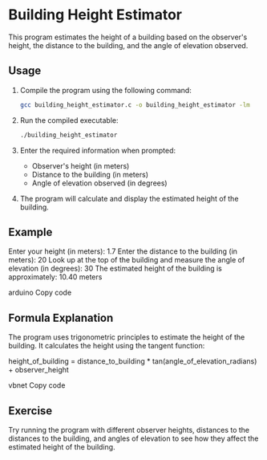 # Building Height Estimator

This program estimates the height of a building based on the observer's height, the distance to the building, and the angle of elevation observed.

## Usage

1. Compile the program using the following command:
    ```bash
    gcc building_height_estimator.c -o building_height_estimator -lm
    ```

2. Run the compiled executable:
    ```bash
    ./building_height_estimator
    ```

3. Enter the required information when prompted:
    - Observer's height (in meters)
    - Distance to the building (in meters)
    - Angle of elevation observed (in degrees)

4. The program will calculate and display the estimated height of the building.

## Example

Enter your height (in meters): 1.7
Enter the distance to the building (in meters): 20
Look up at the top of the building and measure the angle of elevation (in degrees): 30
The estimated height of the building is approximately: 10.40 meters

arduino
Copy code

## Formula Explanation

The program uses trigonometric principles to estimate the height of the building. It calculates the height using the tangent function:

height_of_building = distance_to_building * tan(angle_of_elevation_radians) + observer_height

vbnet
Copy code

## Exercise

Try running the program with different observer heights, distances to the distances to the building, and angles of elevation to see how they affect the estimated height of the building.